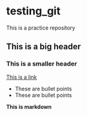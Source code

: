 # testing_git
This is a practice repository
## This is a big header

### This is a smaller header

[This is a link](https://codingnomads.com)

- These are bullet points
- These are bullet points

**This is markdown**
